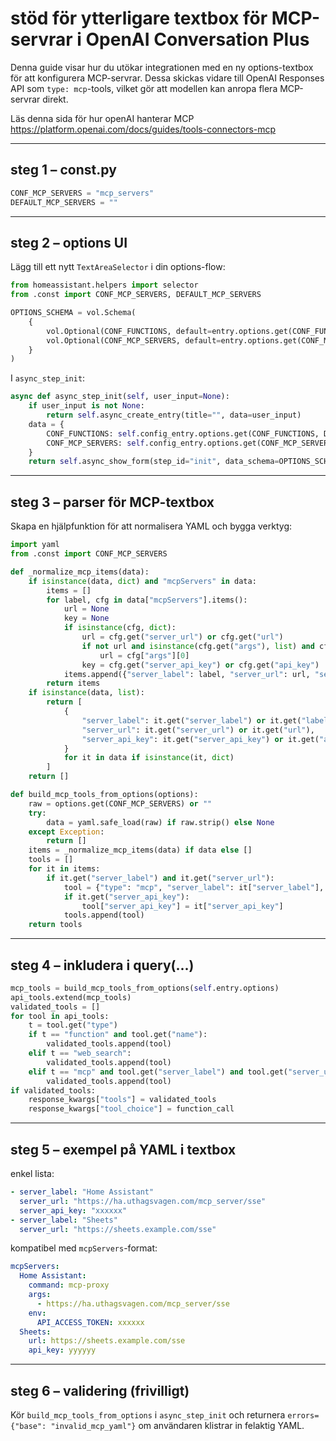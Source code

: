 # stöd för ytterligare textbox för MCP-servrar i OpenAI Conversation Plus

Denna guide visar hur du utökar integrationen med en ny options-textbox för att konfigurera MCP-servrar. Dessa skickas vidare till OpenAI Responses API som `type: mcp`-tools, vilket gör att modellen kan anropa flera MCP-servrar direkt.

Läs denna sida för hur openAI hanterar MCP
https://platform.openai.com/docs/guides/tools-connectors-mcp

---

## steg 1 – const.py
```python
CONF_MCP_SERVERS = "mcp_servers"
DEFAULT_MCP_SERVERS = ""
```

---

## steg 2 – options UI
Lägg till ett nytt `TextAreaSelector` i din options-flow:

```python
from homeassistant.helpers import selector
from .const import CONF_MCP_SERVERS, DEFAULT_MCP_SERVERS

OPTIONS_SCHEMA = vol.Schema(
    {
        vol.Optional(CONF_FUNCTIONS, default=entry.options.get(CONF_FUNCTIONS, DEFAULT_CONF_FUNCTIONS_YAML)): selector.TextAreaSelector(),
        vol.Optional(CONF_MCP_SERVERS, default=entry.options.get(CONF_MCP_SERVERS, DEFAULT_MCP_SERVERS)): selector.TextAreaSelector(),
    }
)
```

I `async_step_init`:
```python
async def async_step_init(self, user_input=None):
    if user_input is not None:
        return self.async_create_entry(title="", data=user_input)
    data = {
        CONF_FUNCTIONS: self.config_entry.options.get(CONF_FUNCTIONS, DEFAULT_CONF_FUNCTIONS_YAML),
        CONF_MCP_SERVERS: self.config_entry.options.get(CONF_MCP_SERVERS, DEFAULT_MCP_SERVERS),
    }
    return self.async_show_form(step_id="init", data_schema=OPTIONS_SCHEMA)
```

---

## steg 3 – parser för MCP-textbox
Skapa en hjälpfunktion för att normalisera YAML och bygga verktyg:

```python
import yaml
from .const import CONF_MCP_SERVERS

def _normalize_mcp_items(data):
    if isinstance(data, dict) and "mcpServers" in data:
        items = []
        for label, cfg in data["mcpServers"].items():
            url = None
            key = None
            if isinstance(cfg, dict):
                url = cfg.get("server_url") or cfg.get("url")
                if not url and isinstance(cfg.get("args"), list) and cfg["args"]:
                    url = cfg["args"][0]
                key = cfg.get("server_api_key") or cfg.get("api_key")
            items.append({"server_label": label, "server_url": url, "server_api_key": key})
        return items
    if isinstance(data, list):
        return [
            {
                "server_label": it.get("server_label") or it.get("label"),
                "server_url": it.get("server_url") or it.get("url"),
                "server_api_key": it.get("server_api_key") or it.get("api_key"),
            }
            for it in data if isinstance(it, dict)
        ]
    return []

def build_mcp_tools_from_options(options):
    raw = options.get(CONF_MCP_SERVERS) or ""
    try:
        data = yaml.safe_load(raw) if raw.strip() else None
    except Exception:
        return []
    items = _normalize_mcp_items(data) if data else []
    tools = []
    for it in items:
        if it.get("server_label") and it.get("server_url"):
            tool = {"type": "mcp", "server_label": it["server_label"], "server_url": it["server_url"]}
            if it.get("server_api_key"):
                tool["server_api_key"] = it["server_api_key"]
            tools.append(tool)
    return tools
```

---

## steg 4 – inkludera i query(...)
```python
mcp_tools = build_mcp_tools_from_options(self.entry.options)
api_tools.extend(mcp_tools)
validated_tools = []
for tool in api_tools:
    t = tool.get("type")
    if t == "function" and tool.get("name"):
        validated_tools.append(tool)
    elif t == "web_search":
        validated_tools.append(tool)
    elif t == "mcp" and tool.get("server_label") and tool.get("server_url"):
        validated_tools.append(tool)
if validated_tools:
    response_kwargs["tools"] = validated_tools
    response_kwargs["tool_choice"] = function_call
```

---

## steg 5 – exempel på YAML i textbox

enkel lista:
```yaml
- server_label: "Home Assistant"
  server_url: "https://ha.uthagsvagen.com/mcp_server/sse"
  server_api_key: "xxxxxx"
- server_label: "Sheets"
  server_url: "https://sheets.example.com/sse"
```

kompatibel med `mcpServers`-format:
```yaml
mcpServers:
  Home Assistant:
    command: mcp-proxy
    args:
      - https://ha.uthagsvagen.com/mcp_server/sse
    env:
      API_ACCESS_TOKEN: xxxxxx
  Sheets:
    url: https://sheets.example.com/sse
    api_key: yyyyyy
```

---

## steg 6 – validering (frivilligt)
Kör `build_mcp_tools_from_options` i `async_step_init` och returnera `errors={"base": "invalid_mcp_yaml"}` om användaren klistrar in felaktig YAML.
